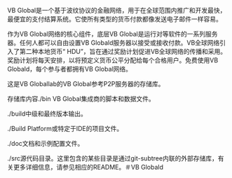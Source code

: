 VB Global是一个基于波纹协议的金融网络，用于在全球范围内推广和开发最快，最便宜的支付结算系统。它使所有类型的货币付款都像发送电子邮件一样容易。

作为VB Global网络的核心组件，底层VB Global是运行对等软件的一系列服务器。任何人都可以自由设置VB Globald服务器以接受或接收付款。VB全球网络引入了第二种本地货币“ HDU”，旨在通过奖励计划促进VB全球网络的传播和采用。奖励计划将每天安排，以将预定义货币公平分配给每个合格用户。免费使用VB Globald，每个参与者都拥有VB Global网络。

这是VB Globallab的VB Global参考P2P服务器的存储库。

存储库内容./bin VB Global集成商的脚本和数据文件。

./build中级和最终版本输出。

./Build Platform或特定于IDE的项目文件。

./doc文档和示例配置文件。

./src源代码目录。这里包含的某些目录是通过git-subtree内联的外部存储库，有关更多详细信息，请参见相应的README。＃VB Globald
